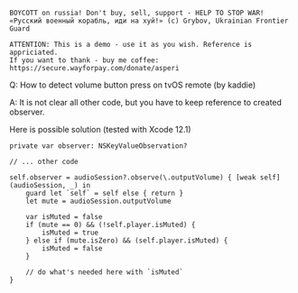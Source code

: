 ```
BOYCOTT on russia! Don't buy, sell, support - HELP TO STOP WAR!
«Русский военный корабль, иди на хуй!» (c) Grybov, Ukrainian Frontier Guard

ATTENTION: This is a demo - use it as you wish. Reference is appriciated.
If you want to thank - buy me coffee: https://secure.wayforpay.com/donate/asperi
```

Q: How to detect volume button press on tvOS remote (by kaddie)

A: It is not clear all other code, but you have to keep reference to created observer.

Here is possible solution (tested with Xcode 12.1)

	private var observer: NSKeyValueObservation?

    // ... other code
	
	self.observer = audioSession?.observe(\.outputVolume) { [weak self] (audioSession, _) in
		guard let `self` = self else { return }
		let mute = audioSession.outputVolume
		
		var isMuted = false
		if (mute == 0) && (!self.player.isMuted) {
			isMuted = true
		} else if (mute.isZero) && (self.player.isMuted) {
			isMuted = false
		}
		
		// do what's needed here with `isMuted`
	}



